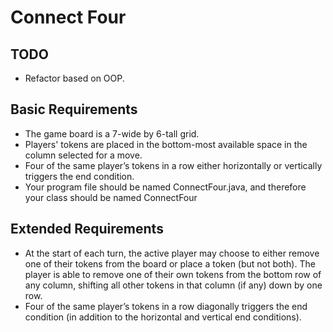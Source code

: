 # Connect Four

## TODO

- Refactor based on OOP.

## Basic Requirements

- The game board is a 7-wide by 6-tall grid.
- Players' tokens are placed in the bottom-most available space in the column selected for a move.
- Four of the same player’s tokens in a row either horizontally or vertically triggers the end condition.
- Your program file should be named ConnectFour.java, and therefore your class should be named ConnectFour

## Extended Requirements

- At the start of each turn, the active player may choose to either remove one of their tokens from the board or place a token (but not both). The player is able to remove one of their own tokens from the bottom row of any column, shifting all other tokens in that column (if any) down by one row.
- Four of the same player’s tokens in a row diagonally triggers the end condition (in addition to the horizontal and vertical end conditions).
